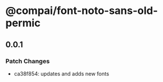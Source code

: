 # @compai/font-noto-sans-old-permic

## 0.0.1
### Patch Changes

- ca38f854: updates and adds new fonts
